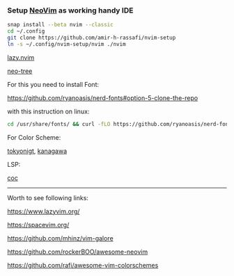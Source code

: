### Setup [NeoVim](https://neovim.io) as working handy IDE

```Bash
snap install --beta nvim --classic
cd ~/.config
git clone https://github.com/amir-h-rassafi/nvim-setup
ln -s ~/.config/nvim-setup/nvim ./nvim
```

[lazy.nvim](https://github.com/folke/lazy.nvim)

[neo-tree](https://github.com/nvim-neo-tree/neo-tree.nvim)

For this you need to install Font:

https://github.com/ryanoasis/nerd-fonts#option-5-clone-the-repo

with this instruction on linux:

```bash
cd /usr/share/fonts/ && curl -fLO https://github.com/ryanoasis/nerd-fonts/raw/HEAD/patched-fonts/DroidSansMono/DroidSansMNerdFont-Regular.otf
```

For Color Scheme:

[tokyonigt](https://github.com/folke/tokyonight.nvim),
[kanagawa](https://github.com/rebelot/kanagawa.nvim)

LSP:

[coc](https://github.com/neoclide/coc.nvim)

---------------------

Worth to see following links:

https://www.lazyvim.org/

https://spacevim.org/

https://github.com/mhinz/vim-galore

https://github.com/rockerBOO/awesome-neovim

https://github.com/rafi/awesome-vim-colorschemes    
